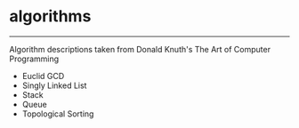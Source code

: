 # algorithms
------------
Algorithm descriptions taken from Donald Knuth's The Art of Computer Programming

- Euclid GCD
- Singly Linked List
- Stack
- Queue
- Topological Sorting
